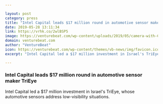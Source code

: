 ```yaml
---

layout: post
category: press
title: "Intel Capital leads $17 million round in automotive sensor maker TriEye"
date: 2019-05-28 13:11:34
link: https://vrhk.co/2wlBSP5
image: https://venturebeat.com/wp-content/uploads/2019/05/camera-with-Coin.jpg?w=1200&strip=all
domain: venturebeat.com
author: "VentureBeat"
icon: https://venturebeat.com/wp-content/themes/vb-news/img/favicon.ico
excerpt: "Intel Capital led a $17 million investment in Israel's TriEye, whose automotive sensors address low-visibility situations."

---
```


### Intel Capital leads $17 million round in automotive sensor maker TriEye

Intel Capital led a $17 million investment in Israel's TriEye, whose automotive sensors address low-visibility situations.
